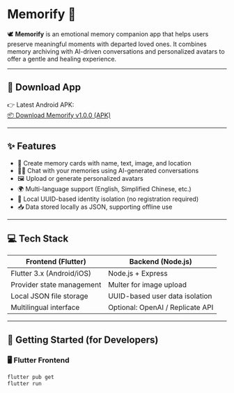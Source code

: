 # Memorify 💜

🕊️ **Memorify** is an emotional memory companion app that helps users preserve meaningful moments with departed loved ones. It combines memory archiving with AI-driven conversations and personalized avatars to offer a gentle and healing experience.

---

## 📱 Download App

👉 Latest Android APK:  
[📦 Download Memorify v1.0.0 (APK)](https://github.com/xhe2007/memorify/releases/download/v1.0.0/Memorify-v1.0.0-release.apk)

---

## ✨ Features

- 🧠 Create memory cards with name, text, image, and location
- 🧑‍🤖 Chat with your memories using AI-generated conversations
- 🖼️ Upload or generate personalized avatars
- 🌍 Multi-language support (English, Simplified Chinese, etc.)
- 🔐 Local UUID-based identity isolation (no registration required)
- 📥 Data stored locally as JSON, supporting offline use

---

## 💻 Tech Stack

| Frontend (Flutter)     | Backend (Node.js)         |
|------------------------|---------------------------|
| Flutter 3.x (Android/iOS) | Node.js + Express |
| Provider state management | Multer for image upload |
| Local JSON file storage | UUID-based user data isolation |
| Multilingual interface  | Optional: OpenAI / Replicate API |

---

## 🚀 Getting Started (for Developers)

### 🖥 Flutter Frontend

```bash
flutter pub get
flutter run